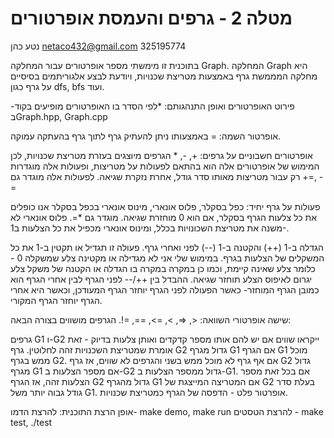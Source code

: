 # מטלה 2 - גרפים והעמסת אופרטורים

נטע כהן netaco432@gmail.com 325195774

בתוכנית זו מימשתי מספר אופרטורים עבור המחלקה Graph. המחלקה Graph היא מחלקה המממשת גרף באמצעות מטריצת שכנויות, ויודעת לבצע אלגוריתמים בסיסיים על גרף כגון dfs, bfs ועוד.

פירוט האופרטורים ואופן התנהגותם: *לפי הסדר בו האופרטורים מופיעים בקוד- בGraph.hpp, Graph.cpp

אופרטור השמה: = באמצעותו ניתן להעתיק גרף לתוך גרף בהעתקה עמוקה.

אופרטורים חשבוניים על גרפים: +, -, * הגרפים מיוצגים בעזרת מטריצת שכנויות, לכן המימוש של אופרטורים אלה הוא בהתאם לפעולות על מטריצות, ופעולות אלה מוגדרות רק עבור מטריצות מאותו סדר גודל, אחרת נזקרת שגיאה. לפעולות אלה מוגדר גם +=, -=

פעולות על גרף יחיד: כפל בסקלר, פלוס אונארי, מינוס אונארי בכפל בסקלר אנו כופלים את כל צלעות הגרף בסקלר, אם הוא 0 מוחזרת שגיאה. מוגדר גם *=. פלוס אונארי לא משנה את מטריצת השכונויות בכלל, ומינוס אונארי מכפיל את כל הצלעות ב1-.

הגדלה ב-1 (++) והקטנה ב-1 (--) לפני ואחרי גרף. פעולה זו תגדיל או תקטין ב-1 את כל המשקלים של הצלעות בגרף. במימוש שלי אני לא מגדילה או מקטינה צלע שמשקלה 0 - כלומר צלע שאינה קיימת, וכמו כן במקרה במקרה בו הגדלה או הקטנה של משקל צלע יגרום לאיפוס הצלע תוחזר שגיאה. ההבדל בין ++/-- לפני הגרף לבין אחרי הגרף הוא כמובן הגרף המוחזר- כאשר הפעולה לפני הגרף יוחזר הגרף המעודכן, וכאשר היא אחרי הגרף יוחזר הגרף המקורי.

שישה אופרטורי השוואה: <, =<, >, =>, ==, =!. הגרפים מושווים בצורה הבאה:

גרפים G1 ו-G2 ייקראו שווים אם יש להם אותו מספר קדקדים ואותן צלעות בדיוק - זאת אומרת שמטריצת השכנויות זהה לחלוטין.
גרף G2 גדול מגרף G1 אם הגרף G1 מוכל ממש בגרף G2. אם אף גרף לא מוכל ממש בשני והגרפים לא שווים, אז גרף G2 גדול מגרף G1 אם מספר הצלעות ב-G2 גדול ממספר הצלעות ב-G1. אם בכל זאת מספר הצלעות זהה, אז הגרף G2 גדול מהגרף G1 אם המטריצה המייצגת של G2 בעלת סדר גודל גבוה יותר משל G1.
אופרטור פלט - הדפסה של הגרף כמטריצת שכנויות.


אופן הרצת התוכנית:
להרצת הדמו- make demo, make run
להרצת הטסטים - make test, ./test

